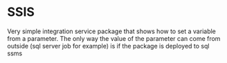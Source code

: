 # SSIS
Very simple integration service package that shows how to set a variable from a parameter. The only way the value of the parameter can come from outside (sql server job for example) is if the package is deployed to sql ssms
